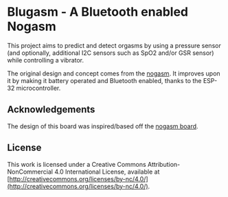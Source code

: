 # Blugasm - A Bluetooth enabled Nogasm

This project aims to predict and detect orgasms by using a pressure sensor (and optionally, additional I2C sensors such as SpO2 and/or GSR sensor) while controlling a vibrator.

The original design and concept comes from the [nogasm](https://github.com/nogasm/nogasm). It improves upon it by making it battery operated and Bluetooth enabled, thanks to the ESP-32 microcontroller.

## Acknowledgements
The design of this board was inspired/based off the [nogasm board](https://github.com/nogasm/nogasm).

## License
This work is licensed under a Creative Commons Attribution-NonCommercial 4.0 International License, available at
[http://creativecommons.org/licenses/by-nc/4.0/](http://creativecommons.org/licenses/by-nc/4.0/).
